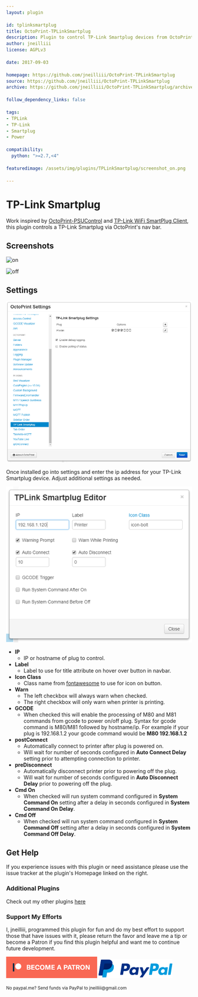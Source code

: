 ```yaml
---
layout: plugin
    
id: tplinksmartplug
title: OctoPrint-TPLinkSmartplug
description: Plugin to control TP-Link Smartplug devices from OctoPrint web interface.
author: jneilliii
license: AGPLv3

date: 2017-09-03
    
homepage: https://github.com/jneilliii/OctoPrint-TPLinkSmartplug
source: https://github.com/jneilliii/OctoPrint-TPLinkSmartplug
archive: https://github.com/jneilliii/OctoPrint-TPLinkSmartplug/archive/master.zip
    
follow_dependency_links: false
    
tags:
- TPLink
- TP-Link
- Smartplug
- Power

compatibility:
  python: ">=2.7,<4"

featuredimage: /assets/img/plugins/TPLinkSmartplug/screenshot_on.png

---
```


# TP-Link Smartplug
    
Work inspired by [OctoPrint-PSUControl](https://github.com/kantlivelong/OctoPrint-PSUControl) and [TP-Link WiFi SmartPlug Client](https://github.com/softScheck/tplink-smartplug), this plugin controls a TP-Link Smartplug via OctoPrint's nav bar. 

## Screenshots

![on](/assets/img/plugins/TPLinkSmartplug/screenshot_on.png)

![off](/assets/img/plugins/TPLinkSmartplug/screenshot_off.png)

## Settings

![screenshot](/assets/img/plugins/TPLinkSmartplug/settings.png)

Once installed go into settings and enter the ip address for your TP-Link Smartplug device. Adjust additional settings as needed.

![screenshot](/assets/img/plugins/TPLinkSmartplug/smartplug_editor.png)

- **IP**
  - IP or hostname of plug to control.
- **Label**
  - Label to use for title attribute on hover over button in navbar.
- **Icon Class**
  - Class name from [fontawesome](http://fontawesome.io/3.2.1/cheatsheet/) to use for icon on button.
- **Warn**
  - The left checkbox will always warn when checked.
  - The right checkbox will only warn when printer is printing.
- **GCODE**
  - When checked this will enable the processing of M80 and M81 commands from gcode to power on/off plug.  Syntax for gcode command is M80/M81 followed by hostname/ip.  For example if your plug is 192.168.1.2 your gcode command would be **M80 192.168.1.2**
- **postConnect**
  - Automatically connect to printer after plug is powered on.
  - Will wait for number of seconds configured in **Auto Connect Delay** setting prior to attempting connection to printer.
- **preDisconnect**
  - Automatically disconnect printer prior to powering off the plug.
  - Will wait for number of seconds configured in **Auto Disconnect Delay** prior to powering off the plug.
- **Cmd On**
  - When checked will run system command configured in **System Command On** setting after a delay in seconds configured in **System Command On Delay**.
- **Cmd Off**
  - When checked will run system command configured in **System Command Off** setting after a delay in seconds configured in **System Command Off Delay**.
  
## Get Help

If you experience issues with this plugin or need assistance please use the issue tracker at the plugin's Homepage linked on the right.

### Additional Plugins

Check out my other plugins [here](https://plugins.octoprint.org/by_author/#jneilliii)

### Support My Efforts
I, jneilliii, programmed this plugin for fun and do my best effort to support those that have issues with it, please return the favor and leave me a tip or become a Patron if you find this plugin helpful and want me to continue future development.

[![Patreon](/assets/img/plugins/TPLinkSmartplug/patreon-with-text-new.png)](https://www.patreon.com/jneilliii) [![paypal](/assets/img/plugins/TPLinkSmartplug/paypal-with-text.png)](https://paypal.me/jneilliii)

<small>No paypal.me? Send funds via PayPal to jneilliii&#64;gmail&#46;com</small>

